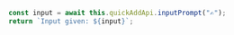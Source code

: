
```js js quickadd
const input = await this.quickAddApi.inputPrompt("✍");
return `Input given: ${input}`;
```


